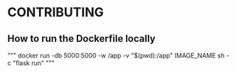 # CONTRIBUTING

## How to run the Dockerfile locally

"""
docker run -db 5000:5000 -w /app -v "$(pwd):/app" IMAGE_NAME sh -c "flask run"
"""